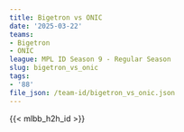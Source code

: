 ```yaml
---
title: Bigetron vs ONIC
date: '2025-03-22'
teams:
- Bigetron
- ONIC
league: MPL ID Season 9 - Regular Season
slug: bigetron_vs_onic
tags:
- '88'
file_json: /team-id/bigetron_vs_onic.json
---
```


{{< mlbb_h2h_id >}}
